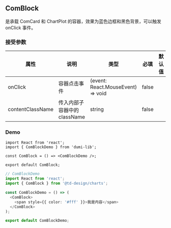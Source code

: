 ## ComBlock

是承载 ComCard 和 ChartPlot 的容器，效果为蓝色边框和黑色背景，可以触发 onClick 事件。

### 接受参数

| 属性             | 说明                         | 类型                              | 必填  | 默认值 |
| ---------------- | ---------------------------- | --------------------------------- | ----- | ------ |
| onClick          | 容器点击事件                 | (event: React.MouseEvent) => void | false |        |
| contentClassName | 传入内部子容器中的 className | string                            | false |        |

### Demo

```tsx
import React from 'react';
import { ComBlockDemo } from 'dumi-lib';

const ComBlock = () => <ComBlockDemo />;

export default ComBlock;
```

```ts
// ComBlockDemo
import React from 'react';
import { ComBlock } from '@td-design/charts';

const ComBlockDemo = () => (
  <ComBlock>
    <span style={{ color: '#fff' }}>我是内容</span>
  </ComBlock>
);

export default ComBlockDemo;
```
